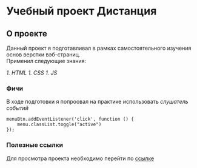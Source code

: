 # Учебный проект Дистанция

## О проекте

Данный проект я подготавливал в рамках самостоятельного изучения основ верстки вэб-страниц.
<br>
Применил следующие знания:

*1. HTML*
*1. CSS*
*1. JS*

### Фичи
В ходе подготовки я попроовал на практике использовать *слушатель событий*

```
menuBtn.addEventListener('click', function () {
    menu.classList.toggle("active")
});
```
### Полезные ссылки
Для просмотра проекта необходимо перейти по [ссылке](https://aprricod.github.io/distance/)
